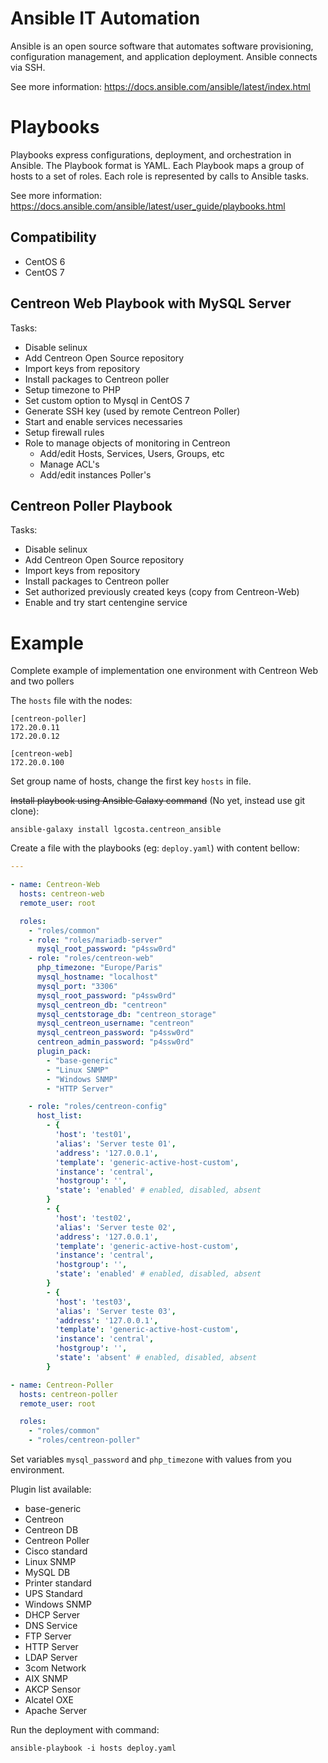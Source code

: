 Ansible IT Automation
=====================

Ansible is an open source software that automates software provisioning, configuration management, and application deployment. Ansible connects via SSH.

See more information: https://docs.ansible.com/ansible/latest/index.html

Playbooks
=========

Playbooks express configurations, deployment, and orchestration in Ansible. The Playbook format is YAML. Each Playbook maps a group of hosts to a set of roles. Each role is represented by calls to Ansible tasks.

See more information: https://docs.ansible.com/ansible/latest/user_guide/playbooks.html

Compatibility
-------------

* CentOS 6
* CentOS 7

Centreon Web Playbook with MySQL Server
---------------------------------------

Tasks:

* Disable selinux
* Add Centreon Open Source repository
* Import keys from repository
* Install packages to Centreon poller
* Setup timezone to PHP
* Set custom option to Mysql in CentOS 7
* Generate SSH key (used by remote Centreon Poller)
* Start and enable services necessaries
* Setup firewall rules
* Role to manage objects of monitoring in Centreon
  - Add/edit Hosts, Services, Users, Groups, etc
  - Manage ACL's
  - Add/edit instances Poller's

Centreon Poller Playbook
------------------------

Tasks:

* Disable selinux
* Add Centreon Open Source repository
* Import keys from repository
* Install packages to Centreon poller
* Set authorized previously created keys (copy from Centreon-Web)
* Enable and try start centengine service

Example
=======

Complete example of implementation one environment with Centreon Web and two pollers

The `hosts` file with the nodes:

```
[centreon-poller]
172.20.0.11
172.20.0.12

[centreon-web]
172.20.0.100
```

Set group name of hosts, change the first key `hosts` in file.

<del>Install playbook using Ansible Galaxy command</del> (No yet, instead use git clone):
```
ansible-galaxy install lgcosta.centreon_ansible
```

Create a file with the playbooks (eg: `deploy.yaml`) with content bellow:
```yaml
---

- name: Centreon-Web
  hosts: centreon-web
  remote_user: root

  roles:
    - "roles/common"
    - role: "roles/mariadb-server"
      mysql_root_password: "p4ssw0rd"
    - role: "roles/centreon-web"
      php_timezone: "Europe/Paris"
      mysql_hostname: "localhost"
      mysql_port: "3306"
      mysql_root_password: "p4ssw0rd"
      mysql_centreon_db: "centreon"
      mysql_centstorage_db: "centreon_storage"
      mysql_centreon_username: "centreon"
      mysql_centreon_password: "p4ssw0rd"
      centreon_admin_password: "p4ssw0rd"
      plugin_pack:
        - "base-generic"
        - "Linux SNMP"
        - "Windows SNMP"
        - "HTTP Server"

    - role: "roles/centreon-config"
      host_list:
        - {
          'host': 'test01',
          'alias': 'Server teste 01',
          'address': '127.0.0.1',
          'template': 'generic-active-host-custom',
          'instance': 'central',
          'hostgroup': '',
          'state': 'enabled' # enabled, disabled, absent
        }
        - {
          'host': 'test02',
          'alias': 'Server teste 02',
          'address': '127.0.0.1',
          'template': 'generic-active-host-custom',
          'instance': 'central',
          'hostgroup': '',
          'state': 'enabled' # enabled, disabled, absent
        }
        - {
          'host': 'test03',
          'alias': 'Server teste 03',
          'address': '127.0.0.1',
          'template': 'generic-active-host-custom',
          'instance': 'central',
          'hostgroup': '',
          'state': 'absent' # enabled, disabled, absent
        }

- name: Centreon-Poller
  hosts: centreon-poller
  remote_user: root

  roles:
    - "roles/common"
    - "roles/centreon-poller"

```

Set variables `mysql_password` and `php_timezone` with values from you environment.

Plugin list available:
  - base-generic
  - Centreon
  - Centreon DB
  - Centreon Poller
  - Cisco standard
  - Linux SNMP
  - MySQL DB
  - Printer standard
  - UPS Standard
  - Windows SNMP
  - DHCP Server
  - DNS Service
  - FTP Server
  - HTTP Server
  - LDAP Server
  - 3com Network
  - AIX SNMP
  - AKCP Sensor
  - Alcatel OXE
  - Apache Server

Run the deployment with command:
```
ansible-playbook -i hosts deploy.yaml
```
